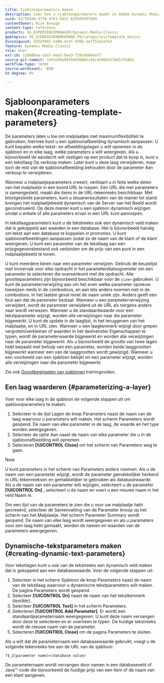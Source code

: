 ```yaml
---
title: Sjabloonparameters maken
description: Leer hoe u sjabloonparameters maakt in Adobe Dynamic Media Classic.
uuid: d17168a8-4776-4761-b022-8258d5997604
contentOwner: Rick Brough
content-type: reference
products: SG_EXPERIENCEMANAGER/Dynamic-Media-Classic
geptopics: SG_SCENESEVENONDEMAND_PK/categories/template_basics
discoiquuid: d263f041-5a0d-4c4f-9266-aeff51a5a7e2
feature: Dynamic Media Classic
role: User
exl-id: 118806ea-c8a7-4aaf-9ae3-739c6b04ea77
source-git-commit: cb55e09a997b9d36002c4ac429603576d52fb8bd
workflow-type: tm+mt
source-wordcount: '839'
ht-degree: 0%

---
```


# Sjabloonparameters maken{#creating-template-parameters}

De parameters laten u toe om malplaatjes met maximumflexibiliteit te gebruiken; hiermee kunt u een sjabloonafbeelding dynamisch aanpassen. U kunt bepalen welke tekst- en afbeeldingslagen u wilt opnemen in de sjabloon en in elke laag, welke parameters u wilt weergeven. Als u bijvoorbeeld de aandacht wilt vestigen op een product dat te koop is, kunt u een tekstlaag Op verkoop maken. Later kunt u deze laag verwijderen, maar toch de rest van de sjabloonafbeelding behouden door de parameter Aan verkoop te verwijderen.

Wanneer u malplaatjeparameters creeert, verklaart u in feite welke delen van het malplaatje in een koord URL te roepen. Een URL die met parameters is samengesteld, maakt die items in de URL-tekenreeks beschikbaar. Met blootgestelde parameters, kunt u douaneresultaten van de manier tot stand brengen het malplaatjebeeld dynamisch van de Server van het Beeld wordt geconstrueerd. Op deze manier kunt u een sjabloon dynamisch wijzigen omdat u enkele of alle parameters ervan in een URL kunt aanroepen.

In tekstlaagparameters kunt u de tekstreeks ook een dynamisch veld maken dat is gekoppeld aan waarden in een database. Het is bijvoorbeeld handig om tekst aan een database te koppelen in promoties. U kunt sjabloonafbeeldingen aanpassen zodat ze de naam van de klant of de klant weergeven. U kunt een parameter van de tekstlaag aan een prijsgegevensbestand ook verbinden om de prijs van een punt in een malplaatjebeeld te tonen.

U kunt meerdere keren naar een parameter verwijzen. Gebruik de keuzelijst met invoervak voor elke opdracht in het parameterdialoogvenster om een parameter te selecteren die overeenkomt met die opdracht. Alle grootteparameters zijn bijvoorbeeld beschikbaar voor de `size=` gebruiken. U kunt de parameterverwijzing aan om het even welke parameter opnieuw toewijzen reeds in de combodoos, en aan iets anders noemen niet in de combodoos. In het laatste geval moet de naam uniek zijn. Anders geeft een fout aan dat de parameter bestaat. Wanneer u een parameterverwijzing verwijdert, wordt de parameter verwijderd uit de URL als nergens anders naar wordt verwezen. Wanneer u de standaardwaarde voor een tekstparameter wijzigt, worden alle verwijzingen naar die parameter bijgewerkt. U kunt de update in de laaglijst, in het teruggeven van het malplaatje, en in URL zien. Wanneer u een laagkenmerk wijzigt door grepen vergroten/verkleinen of waarden in het deelvenster Eigenschappen te typen, wordt de parameterwaarde bijgewerkt en worden alle verwijzingen naar de parameter bijgewerkt. Als u bijvoorbeeld de grootte van twee lagen hebt bepaald met behulp van één parameter, worden beide laaggrootten bijgewerkt wanneer een van de laaggrootten wordt gewijzigd. Wanneer u een voorbeeld van een sjabloon bekijkt en een parameter wijzigt, worden alle verwijzingen naar die parameter bijgewerkt.

Zie ook [Grondbeginselen van sjablonen](https://s7d5.scene7.com/s7viewers/html5/VideoViewer.html?videoserverurl=https://s7d5.scene7.com/is/content/&amp;emailurl=https://s7d5.scene7.com/s7/emailFriend&amp;serverUrl=https://s7d5.scene7.com/is/image/&amp;config=Scene7SharedAssets/Universal_HTML5_Video&amp;contenturl=https://s7d5.scene7.com/skins/&amp;asset=S7tutorials/553_Template%20Basics_converted%20renamed_Dynamic%20Banners-AVS) trainingsvideo.

## Een laag waarderen {#parameterizing-a-layer}

Voer voor elke laag in de sjabloon de volgende stappen uit om sjabloonparameters te maken:

1. Selecteer in de lijst Lagen de knop Parameters naast de naam van de laag waarvoor u parameters wilt maken. Het scherm Parameters wordt geopend. De naam van elke parameter in de laag, de waarde en het type worden weergegeven.
1. Selecteer de optie Aan naast de naam van elke parameter die u in de sjabloonafbeelding wilt opnemen.
1. Selecteren **[!UICONTROL Close]** om het scherm van Parameters weg te gaan.

>[!NOTE]
>
>U kunt parameters in het scherm van Parameters anders noemen. Als u de naam van een parameter wijzigt, wordt de parameter gemakkelijker herkend in URL-tekenreeksen en gemakkelijker te gebruiken als databasewaarde. Als u de naam van een parameter wilt wijzigen, selecteert u de parameter **[!UICONTROL On]** , selecteert u de naam en voert u een nieuwe naam in het veld Naam in.

Om een lijst van de parameters te zien die u voor uw malplaatje hebt gecreeerd, selecteer de Samenvatting van de Parameter knoop op het scherm van het Malplaatje. Het scherm Parameter Summary wordt geopend. De naam van elke laag wordt weergegeven en als u parameters voor een laag hebt gemaakt, worden de namen en waarden van de parameters weergegeven.

## Dynamische-tekstparameters maken {#creating-dynamic-text-parameters}

Voor tekstlagen kunt u ook van de tekstreeks een dynamisch veld maken dat is gekoppeld aan een databasewaarde. Voer de volgende stappen uit:

1. Selecteer in het scherm Sjabloon de knop Parameters naast de naam van de tekstlaag waarvoor u dynamische tekstparameters wilt maken. De pagina Parameters wordt geopend.
1. Selecteer **[!UICONTROL On]** naast de naam van het tekstkenmerk (textAttr).
1. Selecteer **[!UICONTROL Text]** in het scherm Parameters.
1. Selecteren **[!UICONTROL Add Parameter]**. Er wordt een standaardparameternaam weergegeven. U kunt deze naam vervangen door deze te selecteren en er overheen te typen. De huidige tekstreeks wordt de nieuwe naam van de parameter.
1. Selecteren **[!UICONTROL Close]** om de pagina Parameters te sluiten.

Als u wilt dat de parameternaam een databasewaarde gebruikt, voegt u de volgende tekenreeks toe aan de URL van de sjabloon:

```as3
?$_2(parameter name)=(database value)
```

De parameternaam wordt vervangen door namen in een databaseveld of Java™-code die bijvoorbeeld de huidige prijs van een item of de naam van een klant aangeven.
